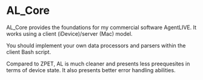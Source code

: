 # AL_Core
AL_Core provides the foundations for my commercial software AgentLIVE.
It works using a client (iDevice)/server (Mac) model.

You should implement your own data processors and parsers within the client Bash script.

Compared to ZPET, AL is much cleaner and presents less preequesites in terms of device state. It also presents better error handling abilities.
